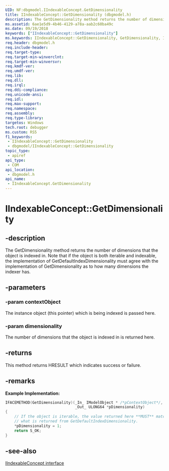 ```yaml
---
UID: NF:dbgmodel.IIndexableConcept.GetDimensionality
title: IIndexableConcept::GetDimensionality (dbgmodel.h)
description: The GetDimensionality method returns the number of dimensions that the object is indexed in.
ms.assetid: 6ae1e5d9-4b46-4129-a78a-aab2c60ba49c
ms.date: 09/19/2018
keywords: ["IIndexableConcept::GetDimensionality"]
ms.keywords: IIndexableConcept::GetDimensionality, GetDimensionality, IIndexableConcept.GetDimensionality, IIndexableConcept::GetDimensionality, IIndexableConcept.GetDimensionality
req.header: dbgmodel.h
req.include-header: 
req.target-type: 
req.target-min-winverclnt: 
req.target-min-winversvr: 
req.kmdf-ver: 
req.umdf-ver: 
req.lib: 
req.dll: 
req.irql: 
req.ddi-compliance: 
req.unicode-ansi: 
req.idl: 
req.max-support: 
req.namespace: 
req.assembly: 
req.type-library: 
targetos: Windows
tech.root: debugger
ms.custom: RS5
f1_keywords:
 - IIndexableConcept::GetDimensionality
 - dbgmodel/IIndexableConcept::GetDimensionality
topic_type:
 - apiref
api_type:
 - COM
api_location:
 - dbgmodel.h
api_name:
 - IIndexableConcept.GetDimensionality
---
```


# IIndexableConcept::GetDimensionality


## -description

The GetDimensionality method returns the number of dimensions that the object is indexed in. Note that if the object is both iterable and indexable, the implementation of GetDefaultIndexDimensionality must agree with the implementation of GetDimensionality as to how many dimensions the indexer has.

## -parameters

### -param contextObject

The instance object (this pointer) which is being indexed is passed here.

### -param dimensionality

The number of dimensions that the object is indexed in is returned here.

## -returns

This method returns HRESULT which indicates success or failure.

## -remarks

**Example Implementation:** 

```cpp
IFACEMETHOD(GetDimensionality)(_In_ IModelObject * /*pContextObject*/, 
                               _Out_ ULONG64 *pDimensionality)
{
    // If the object is iterable, the value returned here **MUST** match 
    // what is returned from GetDefaultIndexDimensionality.
    *pDimensionality = 1;
    return S_OK;
}
```

## -see-also

[IIndexableConcept interface](nn-dbgmodel-iindexableconcept.md)


